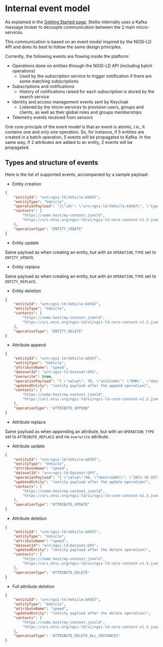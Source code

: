 # Internal event model

As explained in the [Getting Started page](../quick_start_guide.md), Stellio internally uses a Kafka message broker to decouple communication between the 2 main micro-services.

This communication is based on an event model inspired by the NGSI-LD API and does its best to follow the same design principles.

Currently, the following events are flowing inside the platform:

- Operations done on entities through the NGSI-LD API (including batch operations)
    - Used by the subscription service to trigger notification if there are some matching subscriptions
- Subscriptions and notifications
    - History of notifications raised for each subscription is stored by the search service
- Identity and access management events sent by Keycloak
    - Listened by the micro-services to provision users, groups and clients, as well as their global roles and groups memberships
- Telemetry events received from sensors

One core principle of the event model is that an event is atomic, i.e., it contains one and only one operation. So, for instance, if 5 entities are created in a batch operation, 5 events will be propagated to Kafka. In the same way, if 2 attributes are added to an entity, 2 events will be propagated.

## Types and structure of events

Here is the list of supported events, accompanied by a sample payload:

- Entity creation


```json
{
    "entityId": "urn:ngsi-ld:Vehicle:A4567",
    "entityType": "Vehicle",
    "operationPayload": "{\"id\": \"urn:ngsi-ld:Vehicle:A4567\", \"type\": \"Vehicle\", \"brandName\": { \"type\": \"Property\", \"value\": \"Mercedes\"}}",
    "contexts": [
        "https://some.host/my-context.jsonld",
        "https://uri.etsi.org/ngsi-ld/v1/ngsi-ld-core-context-v1.3.jsonld"
    ],
    "operationType": "ENTITY_CREATE"
}
```

- Entity update

Same payload as when creating an entity, but with an `OPERATION_TYPE` set to `ENTITY_UPDATE`.

- Entity replace

Same payload as when creating an entity, but with an `OPERATION_TYPE` set to `ENTITY_REPLACE`.

- Entity deletion

```json
{
    "entityId": "urn:ngsi-ld:Vehicle:A4567",
    "entityType": "Vehicle",
    "contexts": [
        "https://some.host/my-context.jsonld",
        "https://uri.etsi.org/ngsi-ld/v1/ngsi-ld-core-context-v1.3.jsonld"
    ],
    "operationType": "ENTITY_DELETE"
}
```

- Attribute append

```json
{
    "entityId": "urn:ngsi-ld:Vehicle:A4567",
    "entityType": "Vehicle",
    "attributeName": "speed",
    "datasetId": "urn:ngsi-ld:Dataset:GPS",
    "overwrite": true,
    "operationPayload": "{ \"value\": 76, \"unitCode\": \"KMH\", \"observedAt\": \"2021-10-26T22:35:52.98601Z\", \"datasetId\": \"urn:ngsi-ld:Dataset:GPS\" }",
    "updatedEntity": "(entity payload after the append operation)",
    "contexts": [
        "https://some.host/my-context.jsonld",
        "https://uri.etsi.org/ngsi-ld/v1/ngsi-ld-core-context-v1.3.jsonld"
    ],
    "operationType": "ATTRIBUTE_APPEND"
}
```

- Attribute replace

Same payload as when appending an attribute, but with an `OPERATION_TYPE` set to `ATTRIBUTE_REPLACE` and no `overwrite` attribute.

- Attribute update

```json
{
    "entityId": "urn:ngsi-ld:Vehicle:A4567",
    "entityType": "Vehicle",
    "attributeName": "speed",
    "datasetId": "urn:ngsi-ld:Dataset:GPS",
    "operationPayload": "{ \"value\":60, \"observedAt\": \"2021-10-26T23:35:52.98601Z\" }",
    "updatedEntity": "(entity payload after the update operation)",
    "contexts": [
        "https://some.host/my-context.jsonld",
        "https://uri.etsi.org/ngsi-ld/v1/ngsi-ld-core-context-v1.3.jsonld"
    ],
    "operationType": "ATTRIBUTE_UPDATE"
}
```

- Attribute deletion

```json
{
    "entityId": "urn:ngsi-ld:Vehicle:A4567",
    "entityType": "Vehicle",
    "attributeName": "speed",
    "datasetId": "urn:ngsi-ld:Dataset:GPS",
    "updatedEntity": "(entity payload after the delete operation)",
    "contexts": [
        "https://some.host/my-context.jsonld",
        "https://uri.etsi.org/ngsi-ld/v1/ngsi-ld-core-context-v1.3.jsonld"
    ],
    "operationType": "ATTRIBUTE_DELETE"
}
```

- Full attribute deletion

```json
{
    "entityId": "urn:ngsi-ld:Vehicle:A4567",
    "entityType": "Vehicle",
    "attributeName": "speed",
    "updatedEntity": "(entity payload after the delete operation)",
    "contexts": [
        "https://some.host/my-context.jsonld",
        "https://uri.etsi.org/ngsi-ld/v1/ngsi-ld-core-context-v1.3.jsonld"
    ],
    "operationType": "ATTRIBUTE_DELETE_ALL_INSTANCES"
}
```
